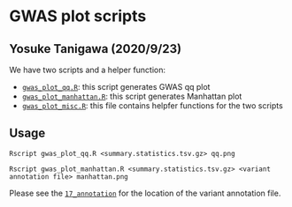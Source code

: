 # GWAS plot scripts
## Yosuke Tanigawa (2020/9/23)

We have two scripts and a helper function:

- [`gwas_plot_qq.R`](gwas_plot_qq.R): this script generates GWAS qq plot
- [`gwas_plot_manhattan.R`](gwas_plot_manhattan.R): this script generates Manhattan plot
- [`gwas_plot_misc.R`](gwas_plot_misc.R): this file contains helpfer functions for the two scripts

## Usage

```{bash}
Rscript gwas_plot_qq.R <summary.statistics.tsv.gz> qq.png

Rscript gwas_plot_manhattan.R <summary.statistics.tsv.gz> <variant annotation file> manhattan.png
```

Please see the [`17_annotation`](/17_annotation#location-of-relevant-annotation-files-on-oak) for the location of the variant annotation file.


